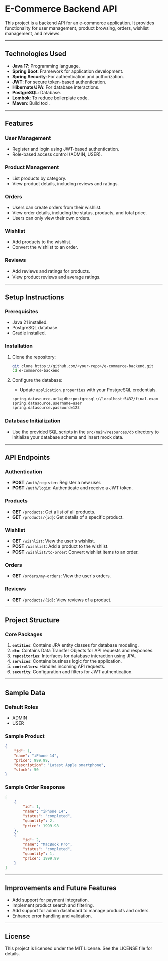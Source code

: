 # E-Commerce Backend API

This project is a backend API for an e-commerce application. It provides functionality for user management, product browsing, orders, wishlist management, and reviews.

---

## **Technologies Used**

- **Java 17**: Programming language.
- **Spring Boot**: Framework for application development.
- **Spring Security**: For authentication and authorization.
- **JWT**: For secure token-based authentication.
- **Hibernate/JPA**: For database interactions.
- **PostgreSQL**: Database.
- **Lombok**: To reduce boilerplate code.
- **Maven**: Build tool.

---

## **Features**

### **User Management**
- Register and login using JWT-based authentication.
- Role-based access control (ADMIN, USER).

### **Product Management**
- List products by category.
- View product details, including reviews and ratings.

### **Orders**
- Users can create orders from their wishlist.
- View order details, including the status, products, and total price.
- Users can only view their own orders.

### **Wishlist**
- Add products to the wishlist.
- Convert the wishlist to an order.

### **Reviews**
- Add reviews and ratings for products.
- View product reviews and average ratings.

---

## **Setup Instructions**

### **Prerequisites**

- Java 21 installed.
- PostgreSQL database.
- Gradle installed.

### **Installation**

1. Clone the repository:
   ```bash
   git clone https://github.com/<your-repo>/e-commerce-backend.git
   cd e-commerce-backend
   ```

2. Configure the database:
   - Update `application.properties` with your PostgreSQL credentials.
   ```properties
   spring.datasource.url=jdbc:postgresql://localhost:5432/final-exam
   spring.datasource.username=user
   spring.datasource.password=123
   ```


### **Database Initialization**

- Use the provided SQL scripts in the `src/main/resources/db` directory to initialize your database schema and insert mock data.

---

## **API Endpoints**

### **Authentication**

- **POST** `/auth/register`: Register a new user.
- **POST** `/auth/login`: Authenticate and receive a JWT token.

### **Products**

- **GET** `/products`: Get a list of all products.
- **GET** `/products/{id}`: Get details of a specific product.

### **Wishlist**

- **GET** `/wishlist`: View the user's wishlist.
- **POST** `/wishlist`: Add a product to the wishlist.
- **POST** `/wishlist/to-order`: Convert wishlist items to an order.

### **Orders**

- **GET** `/orders/my-orders`: View the user's orders.

### **Reviews**

- **GET** `/products/{id}`: View reviews of a product.

---

## **Project Structure**

### **Core Packages**

1. **`entities`**: Contains JPA entity classes for database modeling.
2. **`dto`**: Contains Data Transfer Objects for API requests and responses.
3. **`repositories`**: Interfaces for database interaction using JPA.
4. **`services`**: Contains business logic for the application.
5. **`controllers`**: Handles incoming API requests.
6. **`security`**: Configuration and filters for JWT authentication.

---

## **Sample Data**

### **Default Roles**
- ADMIN
- USER

### **Sample Product**
```json
{
    "id": 1,
    "name": "iPhone 14",
    "price": 999.99,
    "description": "Latest Apple smartphone",
    "stock": 50
}
```

### **Sample Order Response**
```json
[
    {
        "id": 1,
        "name": "iPhone 14",
        "status": "completed",
        "quantity": 2,
        "price": 1999.98
    },
    {
        "id": 2,
        "name": "MacBook Pro",
        "status": "completed",
        "quantity": 1,
        "price": 1999.99
    }
]
```

---

## **Improvements and Future Features**

- Add support for payment integration.
- Implement product search and filtering.
- Add support for admin dashboard to manage products and orders.
- Enhance error handling and validation.

---

## **License**
This project is licensed under the MIT License. See the LICENSE file for details.

